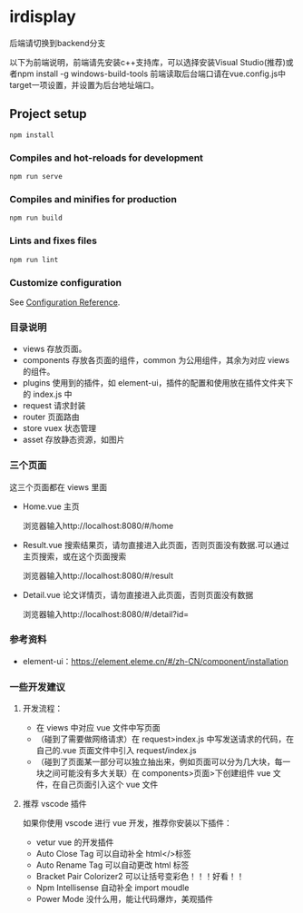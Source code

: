# irdisplay


后端请切换到backend分支

以下为前端说明，前端请先安装c++支持库，可以选择安装Visual Studio(推荐)或者npm install -g windows-build-tools
前端读取后台端口请在vue.config.js中target一项设置，并设置为后台地址端口。

## Project setup

```
npm install
```

### Compiles and hot-reloads for development

```
npm run serve
```

### Compiles and minifies for production

```
npm run build
```

### Lints and fixes files

```
npm run lint
```

### Customize configuration

See [Configuration Reference](https://cli.vuejs.org/config/).

### 目录说明

- views 存放页面。
- components 存放各页面的组件，common 为公用组件，其余为对应 views 的组件。
- plugins 使用到的插件，如 element-ui，插件的配置和使用放在插件文件夹下的 index.js 中
- request 请求封装
- router 页面路由
- store vuex 状态管理
- asset 存放静态资源，如图片

### 三个页面

这三个页面都在 views 里面

- Home.vue 主页

  浏览器输入http://localhost:8080/#/home

- Result.vue 搜索结果页，请勿直接进入此页面，否则页面没有数据.可以通过主页搜索，或在这个页面搜索

  浏览器输入http://localhost:8080/#/result

- Detail.vue 论文详情页，请勿直接进入此页面，否则页面没有数据

  浏览器输入http://localhost:8080/#/detail?id=

### 参考资料

- element-ui：https://element.eleme.cn/#/zh-CN/component/installation

### 一些开发建议

1. 开发流程：

   - 在 views 中对应 vue 文件中写页面
   - （碰到了需要做网络请求）在 request>index.js 中写发送请求的代码，在自己的.vue 页面文件中引入 request/index.js
   - （碰到了页面某一部分可以独立抽出来，例如页面可以分为几大块，每一块之间可能没有多大关联）在 components>页面>下创建组件 vue 文件，在自己页面引入这个 vue 文件

2. 推荐 vscode 插件

   如果你使用 vscode 进行 vue 开发，推荐你安装以下插件：

   - vetur vue 的开发插件
   - Auto Close Tag 可以自动补全 html</>标签
   - Auto Rename Tag 可以自动更改 html 标签
   - Bracket Pair Colorizer2 可以让括号变彩色！！！好看！！
   - Npm Intellisense 自动补全 import moudle
   - Power Mode 没什么用，能让代码爆炸，美观插件
